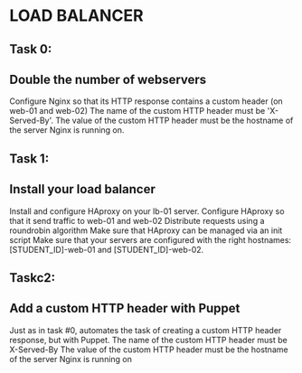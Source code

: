 # LOAD BALANCER

## Task 0:
## Double the number of webservers
Configure Nginx so that its HTTP response contains a custom header (on web-01 and web-02)
	The name of the custom HTTP header must be 'X-Served-By'.
	The value of the custom HTTP header must be the hostname of the server Nginx is running on.

## Task 1: 
## Install your load balancer
Install and configure HAproxy on your lb-01 server.
	Configure HAproxy so that it send traffic to web-01 and web-02
	Distribute requests using a roundrobin algorithm
	Make sure that HAproxy can be managed via an init script
	Make sure that your servers are configured with the right hostnames: [STUDENT_ID]-web-01 and [STUDENT_ID]-web-02.

## Taskc2:
## Add a custom HTTP header with Puppet
Just as in task #0, automates the task of creating a custom HTTP header response, but with Puppet.
	The name of the custom HTTP header must be X-Served-By
	The value of the custom HTTP header must be the hostname of the server Nginx is running on
